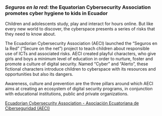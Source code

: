 ### _Seguros en la red_: the Equatorian Cybersecurity Association promotes cyber hygiene to kids in Ecuador

Children and adolescents study, play and interact for hours online. But like every new world to discover, the cyberspace presents a series of risks that they need to know about.

The Ecuadorian Cybersecurity Association (AECI) launched the “Seguros en la Red” (“Secure on the net”) project to teach children about responsible use of ICTs and associated risks. AECI created playful characters, who give girls and boys a minimum level of education in order to nurture, foster and promote a culture of digital security. Named “Cyber” and “Alerto”, these fictional characters introduce children to cyberspace with its resources and opportunities but also its dangers.

Awareness, culture and prevention are the three pillars around which AECI aims at creating an ecosystem of digital security programs, in conjunction with educational institutions, public and private organizations.

[Ecuadorian Cybersecurity Association - Asociación Ecuatoriana de Ciberseguridad (AECI)](https://aeci.org.ec/proyectos/)
